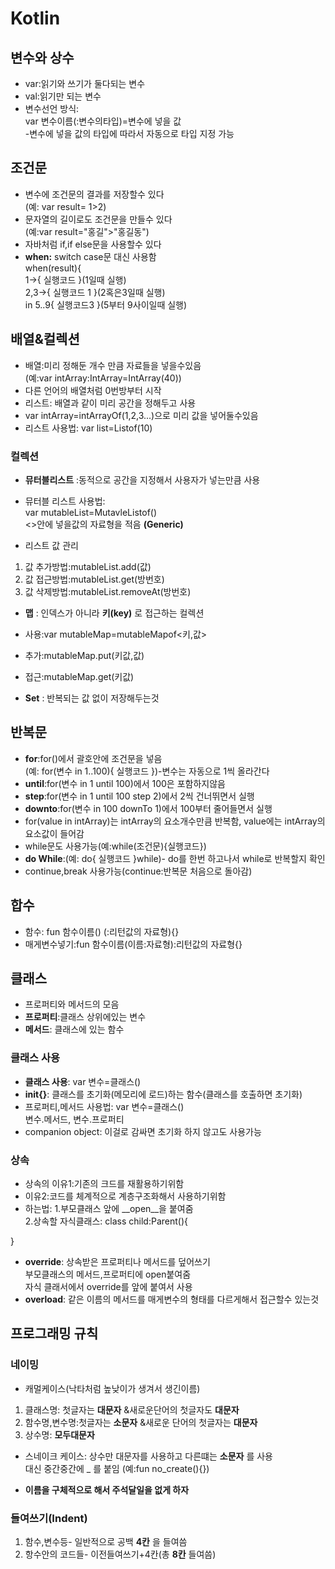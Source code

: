 # Kotlin
## 변수와 상수
* var:읽기와 쓰기가 둘다되는 변수
* val:읽기만 되는 변수
* 변수선언 방식:   
var 변수이름(:변수의타입)=변수에 넣을 값   
-변수에 넣을 값의 타입에 따라서 자동으로 타입 지정 가능
## 조건문
* 변수에 조건문의 결과를 저장할수 있다   
(예: var result= 1>2)
* 문자열의 길이로도 조건문을 만들수 있다   
(예:var result="홍길">"홍길동")
* 자바처럼 if,if else문을 사용할수 있다
* __when:__ switch case문 대신 사용함   
when(result){   
    1->{
        실행코드
    }(1일때 실행)   
    2,3->{
        실행코드 1
    }(2혹은3일때 실행)   
    in 5..9{
        실행코드3
    }(5부터 9사이일때 실행)

## 배열&컬렉션
* 배열:미리 정해둔 개수 만큼 자료들을 넣을수있음   
(예:var intArray:IntArray=IntArray(40))
* 다른 언어의 배열처럼 0번방부터 시작
* 리스트: 배열과 같이 미리 공간을 정해두고 사용
* var intArray=intArrayOf(1,2,3...)으로 미리 값을 넣어둘수있음
* 리스트 사용법: var list=Listof<Int>(10)
### 컬렉션
* __뮤터블리스트__ :동적으로 공간을 지정해서 사용자가 넣는만큼 사용

* 뮤터블 리스트 사용법:   
var mutableList=MutavleListof<Int>()   
<>안에 넣을값의 자료형을 적음 __(Generic)__
* 리스트 값 관리
1. 값 추가방법:mutableList.add(값)
2. 값 접근방법:mutableList.get(방번호)
3. 값 삭제방법:mutableList.removeAt(방번호)

* __맵__ : 인덱스가 아니라 __키(key)__ 로 접근하는 컬렉션
* 사용:var mutableMap=mutableMapof<키,값>
* 추가:mutableMap.put(키값,값)
* 접근:mutableMap.get(키값)

* __Set__ : 반복되는 값 없이 저장해두는것 
## 반복문
* __for__:for()에서 괄호안에 조건문을 넣음   
(예: for(변수 in 1..100){
실행코드
})-변수는 자동으로 1씩 올라간다
* __until__:for(변수 in 1 until 100)에서 100은 포함하지않음
* __step__:for(변수 in 1 until 100 step 2)에서 2씩 건너뛰면서 실행
* __downto__:for(변수 in 100 downTo 1)에서 100부터 줄어들면서 실행
* for(value in intArray)는 intArray의 요소개수만큼 반복함, value에는 intArray의 요소값이 들어감
* while문도 사용가능(예:while(조건문){실행코드})
* __do While__:(예: do{
    실행코드
}while)- do를 한번 하고나서 while로 반복할지 확인
* continue,break 사용가능(continue:반복문 처음으로 돌아감)
## 합수
* 함수: fun 함수이름() (:리턴값의 자료형){}
* 매게변수넣기:fun 함수이름(이름:자료형):리턴값의 자료형{}
## 클래스
* 프로퍼티와 메서드의 모음
* __프로퍼티__:클래스 상위에있는 변수
* __메서드__: 클래스에 있는 함수
### 클래스 사용
* __클래스 사용__: var 변수=클래스()
* __init{}__: 클래스를 초기화(메모리에 로드)하는 함수(클래스를 호출하면 초기화)
* 프로퍼티,메서드 사용법: var 변수=클래스()   
변수.메서드, 변수.프로퍼티
* companion object: 이걸로 감싸면 초기화 하지 않고도 사용가능
### 상속
* 상속의 이유1:기존의 크드를 재활용하기위함
* 이유2:코드를 체계적으로 계층구조화해서 사용하기위함
* 하는법: 1.부모클래스 앞에 __open__을 붙여줌   
2.상속할 자식클래스: class child:Parent(){

}
* __override__: 상속받은 프로퍼티나 메서드를 덮어쓰기   
부모클래스의 메서드,프로퍼티에 open붙여줌   
자식 클래서에서 override를 앞에 붙여서 사용
* __overload__: 같은 이름의 메서드를 매게변수의 형태를 다르게해서 접근할수 있는것
## 프로그래밍 규칙
### 네이밍
* 캐멀케이스(낙타처럼 높낮이가 생겨서 생긴이름)
1. 클래스명: 첫글자는 __대문자__ &새로운단어의 첫글자도 __대문자__
2. 함수명,변수명:첫글자는 __소문자__ &새로운 단어의 첫글자는 __대문자__  
3. 상수명: __모두대문자__
* 스네이크 케이스: 상수만 대문자를 사용하고 다른떄는 __소문자__ 를 사용   
대신 중간중간에 _ 를 붙임 (예:fun no_create(){})
- __이름을 구체적으로 해서 주석달일을 없게 하자__
### 들여쓰기(Indent)
1. 함수,변수등- 일반적으로 공백 __4칸__ 을 들여씀
2. 항수안의 코드들- 이전들여쓰기+4칸(총 __8칸__ 들여씀)